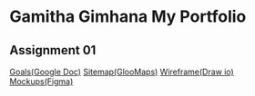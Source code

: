 # Gamitha Gimhana My Portfolio

## Assignment 01

[Goals(Google Doc)](https://docs.google.com/document/d/1Cj_55m2BB6jvTCcCOiyrXCbobMgYWr-y/edit?usp=sharing&ouid=100967455428289068393&rtpof=true&sd=true)
[Sitemap(GlooMaps)](https://www.gloomaps.com/krbktqAJf4)
[Wireframe(Draw io)](https://drive.google.com/file/d/1JPGfP-EVEBGL4V0UTu39hrRNu7LBKuob/view?usp=sharing)
[Mockups(Figma)](https://www.figma.com/design/lCBvfUU1CeYqokhkWZN64o/Portfolio?node-id=0-1&t=Ro1O9S4243FkuaXn-1)